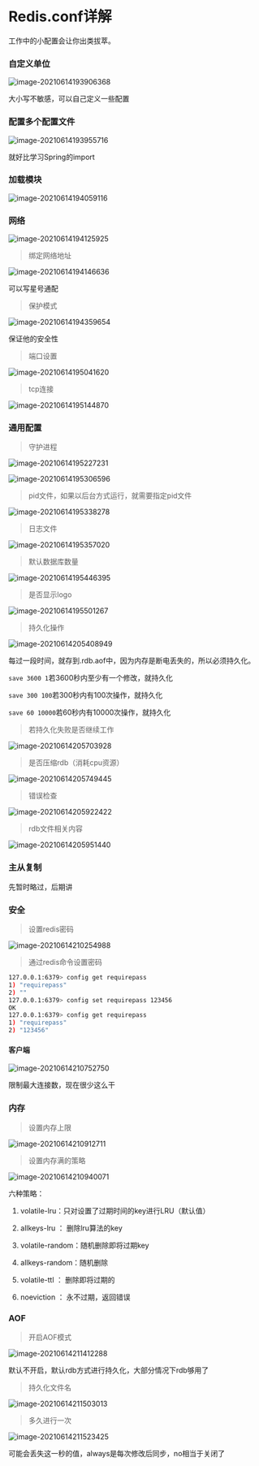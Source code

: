 # Redis.conf详解

工作中的小配置会让你出类拔萃。

### 自定义单位

![image-20210614193906368](./imgs/8/image-20210614193906368.png)

大小写不敏感，可以自己定义一些配置

### 配置多个配置文件

![image-20210614193955716](./imgs/8/image-20210614193955716.png)

就好比学习Spring的import

 ### 加载模块

![image-20210614194059116](./imgs/8/image-20210614194059116.png)

### 网络

![image-20210614194125925](./imgs/8/image-20210614194125925.png)

> 绑定网络地址

![image-20210614194146636](./imgs/8/image-20210614194146636.png)

可以写星号通配

> 保护模式

![image-20210614194359654](./imgs/8/image-20210614194230099.png)

保证他的安全性

> 端口设置

![image-20210614195041620](./imgs/8/image-20210614195041620.png)

> tcp连接

![image-20210614195144870](./imgs/8/image-20210614195144870.png)

### 通用配置

> 守护进程

![image-20210614195227231](./imgs/8/image-20210614195227231.png)

![image-20210614195306596](./imgs/8/image-20210614195306596.png)

> pid文件，如果以后台方式运行，就需要指定pid文件

![image-20210614195338278](./imgs/8/image-20210614195338278.png)

> 日志文件

![image-20210614195357020](./imgs/8/image-20210614195357020.png)

> 默认数据库数量

![image-20210614195446395](./imgs/8/image-20210614195446395.png)

> 是否显示logo

![image-20210614195501267](./imgs/8/image-20210614195501267.png)

> 持久化操作

![image-20210614205408949](./imgs/8/image-20210614205408949.png)

每过一段时间，就存到.rdb.aof中，因为内存是断电丢失的，所以必须持久化。

`save 3600 1`若3600秒内至少有一个修改，就持久化

`save 300 100`若300秒内有100次操作，就持久化

`save 60 10000`若60秒内有10000次操作，就持久化

> 若持久化失败是否继续工作

![image-20210614205703928](./imgs/8/image-20210614205703928.png)

> 是否压缩rdb（消耗cpu资源）

![image-20210614205749445](./imgs/8/image-20210614205749445.png)

> 错误检查

![image-20210614205922422](./imgs/8/image-20210614205922422.png)

> rdb文件相关内容

![image-20210614205951440](./imgs/8/image-20210614205951440.png)

### 主从复制

先暂时略过，后期讲

### 安全

> 设置redis密码

![image-20210614210254988](./imgs/8/image-20210614210254988.png)

> 通过redis命令设置密码

```sh
127.0.0.1:6379> config get requirepass
1) "requirepass"
2) ""
127.0.0.1:6379> config set requirepass 123456
OK
127.0.0.1:6379> config get requirepass
1) "requirepass"
2) "123456"
```

#### 客户端

![image-20210614210752750](./imgs/8/image-20210614210752750.png)

限制最大连接数，现在很少这么干

### 内存

> 设置内存上限

![image-20210614210912711](./imgs/8/image-20210614210912711.png)

> 设置内存满的策略

![image-20210614210940071](./imgs/8/image-20210614210940071.png)

六种策略：

1. volatile-lru：只对设置了过期时间的key进行LRU（默认值） 

2. allkeys-lru ： 删除lru算法的key  

3. volatile-random：随机删除即将过期key  

4. allkeys-random：随机删除  

5. volatile-ttl ： 删除即将过期的  

6. noeviction ： 永不过期，返回错误

### AOF

> 开启AOF模式

![image-20210614211412288](./imgs/8/image-20210614211412288.png)

默认不开启，默认rdb方式进行持久化，大部分情况下rdb够用了

> 持久化文件名

![image-20210614211503013](./imgs/8/image-20210614211503013.png)

> 多久进行一次

![image-20210614211523425](./imgs/8/image-20210614211523425.png)

可能会丢失这一秒的值，always是每次修改后同步，no相当于关闭了
